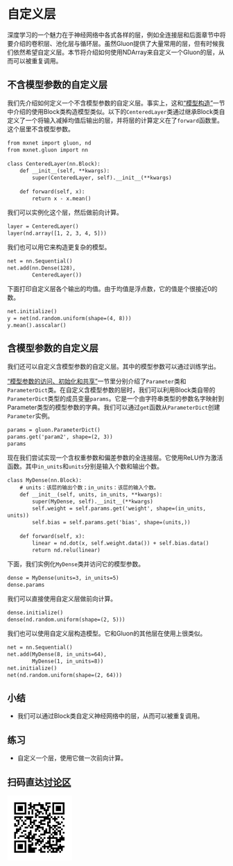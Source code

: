 # 自定义层

深度学习的一个魅力在于神经网络中各式各样的层，例如全连接层和后面章节中将要介绍的卷积层、池化层与循环层。虽然Gluon提供了大量常用的层，但有时候我们依然希望自定义层。本节将介绍如何使用NDArray来自定义一个Gluon的层，从而可以被重复调用。


## 不含模型参数的自定义层

我们先介绍如何定义一个不含模型参数的自定义层。事实上，这和[“模型构造”](model-construction.md)一节中介绍的使用Block类构造模型类似。以下的`CenteredLayer`类通过继承Block类自定义了一个将输入减掉均值后输出的层，并将层的计算定义在了`forward`函数里。这个层里不含模型参数。

```{.python .input  n=1}
from mxnet import gluon, nd
from mxnet.gluon import nn

class CenteredLayer(nn.Block):
    def __init__(self, **kwargs):
        super(CenteredLayer, self).__init__(**kwargs)

    def forward(self, x):
        return x - x.mean()
```

我们可以实例化这个层，然后做前向计算。

```{.python .input  n=2}
layer = CenteredLayer()
layer(nd.array([1, 2, 3, 4, 5]))
```

我们也可以用它来构造更复杂的模型。

```{.python .input  n=3}
net = nn.Sequential()
net.add(nn.Dense(128),
        CenteredLayer())
```

下面打印自定义层各个输出的均值。由于均值是浮点数，它的值是个很接近0的数。

```{.python .input  n=4}
net.initialize()
y = net(nd.random.uniform(shape=(4, 8)))
y.mean().asscalar()
```

## 含模型参数的自定义层

我们还可以自定义含模型参数的自定义层。其中的模型参数可以通过训练学出。

[“模型参数的访问、初始化和共享”](parameters.md)一节里分别介绍了`Parameter`类和`ParameterDict`类。在自定义含模型参数的层时，我们可以利用Block类自带的`ParameterDict`类型的成员变量`params`。它是一个由字符串类型的参数名字映射到Parameter类型的模型参数的字典。我们可以通过`get`函数从`ParameterDict`创建`Parameter`实例。

```{.python .input  n=7}
params = gluon.ParameterDict()
params.get('param2', shape=(2, 3))
params
```

现在我们尝试实现一个含权重参数和偏差参数的全连接层。它使用ReLU作为激活函数。其中`in_units`和`units`分别是输入个数和输出个数。

```{.python .input  n=19}
class MyDense(nn.Block):
    # units：该层的输出个数；in_units：该层的输入个数。
    def __init__(self, units, in_units, **kwargs):
        super(MyDense, self).__init__(**kwargs)
        self.weight = self.params.get('weight', shape=(in_units, units))
        self.bias = self.params.get('bias', shape=(units,))

    def forward(self, x):
        linear = nd.dot(x, self.weight.data()) + self.bias.data()
        return nd.relu(linear)
```

下面，我们实例化`MyDense`类并访问它的模型参数。

```{.python .input}
dense = MyDense(units=3, in_units=5)
dense.params
```

我们可以直接使用自定义层做前向计算。

```{.python .input  n=20}
dense.initialize()
dense(nd.random.uniform(shape=(2, 5)))
```

我们也可以使用自定义层构造模型。它和Gluon的其他层在使用上很类似。

```{.python .input  n=19}
net = nn.Sequential()
net.add(MyDense(8, in_units=64),
        MyDense(1, in_units=8))
net.initialize()
net(nd.random.uniform(shape=(2, 64)))
```

## 小结

* 我们可以通过Block类自定义神经网络中的层，从而可以被重复调用。


## 练习

* 自定义一个层，使用它做一次前向计算。


## 扫码直达[讨论区](https://discuss.gluon.ai/t/topic/1256)

![](../img/qr_custom-layer.svg)
